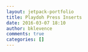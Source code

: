 ```yaml
---
layout: jetpack-portfolio
title: Playdoh Press Inserts
date: 2016-03-07 18:10
author: bklevence
comments: true
categories: []
---
```


